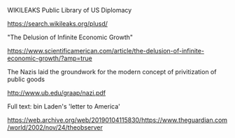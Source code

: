 WIKILEAKS Public Library of US Diplomacy

https://search.wikileaks.org/plusd/

"The Delusion of Infinite Economic Growth"

https://www.scientificamerican.com/article/the-delusion-of-infinite-economic-growth/?amp=true

The Nazis laid the groundwork for the modern concept of privitization of public goods

‪http://www.ub.edu/graap/nazi.pdf‬

Full text: bin Laden's 'letter to America'

https://web.archive.org/web/20190104115830/https://www.theguardian.com/world/2002/nov/24/theobserver